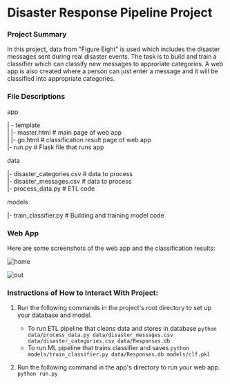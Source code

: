 # Disaster Response Pipeline Project


### Project Summary

In this project, data from "Figure Eight" is used which includes the disaster messages sent during real disaster events. The task is to build and train a classifier which can classify new messages to approriate categories. A web app is also created where a person can just enter a message and it will be classified into appropriate categories.


### File Descriptions
app    

| - template    
| |- master.html # main page of web app    
| |- go.html # classification result page of web app    
|- run.py # Flask file that runs app    


data    

|- disaster_categories.csv # data to process    
|- disaster_messages.csv # data to process    
|- process_data.py # ETL code    


models   

|- train_classifier.py # Building and training model code    
  
### Web App

Here are some screenshots of the web app and the classification results:

![home](https://user-images.githubusercontent.com/89351216/137963981-e60fb03b-9e46-4bb5-8ea4-0453da781cb7.PNG)

![out](https://user-images.githubusercontent.com/89351216/137964018-495bf191-4fce-48a2-bb7f-a617c83af6ae.PNG)

### Instructions of How to Interact With Project:
1. Run the following commands in the project's root directory to set up your database and model.

    - To run ETL pipeline that cleans data and stores in database
        `python data/process_data.py data/disaster_messages.csv data/disaster_categories.csv data/Responses.db`
    - To run ML pipeline that trains classifier and saves
        `python models/train_classifier.py data/Responses.db models/clf.pkl`

2. Run the following command in the app's directory to run your web app.
    `python run.py`


